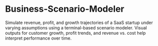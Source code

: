 # Business-Scenario-Modeler
Simulate revenue, profit, and growth trajectories of a SaaS startup under varying assumptions using a terminal-based scenario modeler. Visual outputs for customer growth, profit trends, and revenue vs. cost help interpret performance over time.
